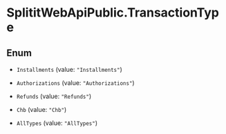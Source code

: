 # SplititWebApiPublic.TransactionType

## Enum


* `Installments` (value: `"Installments"`)

* `Authorizations` (value: `"Authorizations"`)

* `Refunds` (value: `"Refunds"`)

* `Chb` (value: `"Chb"`)

* `AllTypes` (value: `"AllTypes"`)


